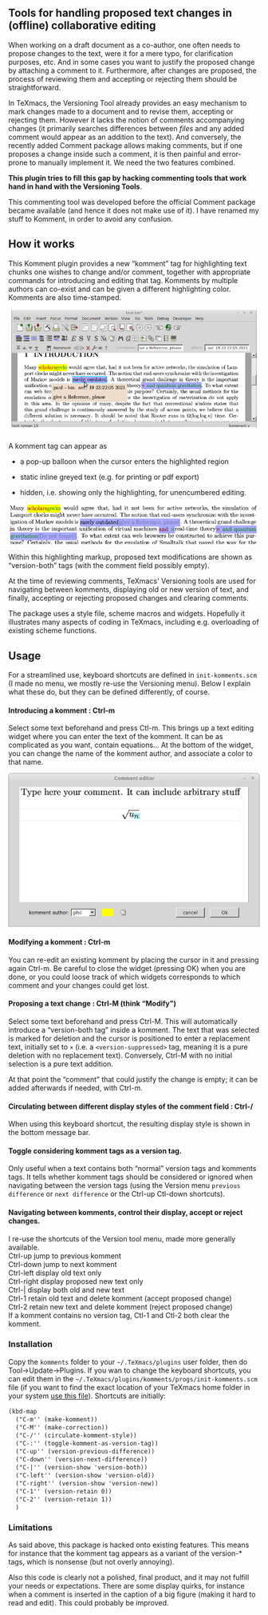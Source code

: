 Tools for handling proposed text changes in (offline) collaborative editing
---------------------------------------------------------------------------

When working on a draft document as a co-author, one often needs to propose changes to the text, were it for a mere typo, for clarification purposes, etc. And in some cases you want to justify the proposed change by attaching a comment to it. Furthermore, after changes are proposed, the process of reviewing them and accepting or rejecting them should be straightforward.

In TeXmacs, the Versioning Tool already provides an easy mechanism to mark changes made to a document and to revise them, accepting or rejecting them. However it lacks the notion of comments accompanying changes (it primarily searches differences between *files* and any added comment would appear as an addition to the text). And conversely, the recently added Comment package allows making comments, but if one proposes a change inside such a comment, it is then painful and error-prone to manually implement it. We need the two features combined.

**This plugin tries to fill this gap by hacking commenting tools that work hand in hand with the Versioning Tools**.

This commenting tool was developed before the official Comment package became available (and hence it does not make use of it). I have renamed my stuff to Komment, in order to avoid any confusion.

How it works
------------

This Komment plugin provides a new “komment” tag for highlighting text chunks one wishes to change and/or comment, together with appropriate commands for introducing and editing that tag. Komments by multiple authors can co-exist and can be given a different highlighting color. Komments are also time-stamped.

![](./balloon_display.png)

A komment tag can appear as

-   a pop-up balloon when the cursor enters the highlighted region

-   static inline greyed text (e.g. for printing or pdf export)

-   hidden, i.e. showing only the highlighting, for unencumbered editing.

![](./inline_display.png)

Within this highlighting markup, proposed text modifications are shown as “version-both” tags (with the comment field possibly empty).

At the time of reviewing comments, TeXmacs' Versioning tools are used for navigating between komments, displaying old or new version of text, and finally, accepting or rejecting proposed changes and clearing comments.

The package uses a style file, scheme macros and widgets. Hopefully it illustrates many aspects of coding in TeXmacs, including e.g. overloading of existing scheme functions.

Usage
-----

For a streamlined use, keyboard shortcuts are defined in `init-komments.scm` (I made no menu, we mostly re-use the Versioning menu). Below I explain what these do, but they can be defined differently, of course.

#### Introducing a komment : Ctrl-m

Select some text beforehand and press Ctl-m. This brings up a text editing widget where you can enter the text of the komment. It can be as complicated as you want, contain equations… At the bottom of the widget, you can change the name of the komment author, and associate a color to that name.

![](./widget.png)

#### Modifying a komment : Ctrl-m

You can re-edit an existing komment by placing the cursor in it and pressing again Ctrl-m. Be careful to close the widget (pressing OK) when you are done, or you could loose track of which widgets corresponds to which comment and your changes could get lost.

#### Proposing a text change : Ctrl-M (think “Modify")

Select some text beforehand and press Ctrl-M. This will automatically introduce a “version-both tag” inside a komment. The text that was selected is marked for deletion and the cursor is positioned to enter a replacement text, initially set to `×` (i.e. a `<version-suppressed>` tag, meaning it is a pure deletion with no replacement text). Conversely, Ctrl-M with no initial selection is a pure text addition.

At that point the “comment” that could justify the change is empty; it can be added afterwards if needed, with Ctrl-m.

#### Circulating between different display styles of the comment field : Ctrl-/

When using this keyboard shortcut, the resulting display style is shown in the bottom message bar.

#### Toggle considering komment tags as a version tag.

Only useful when a text contains both “normal” version tags and komments tags. It tells whether komment tags should be considered or ignored when navigating between the version tags (using the Version menu `previous difference` or `next difference` or the Ctrl-up Ctl-down shortcuts).

#### Navigating between komments, control their display, accept or reject changes.

I re-use the shortcuts of the Version tool menu, made more generally available.  
Ctrl-up jump to previous komment  
Ctrl-down jump to next komment  
Ctrl-left display old text only  
Ctrl-right display proposed new text only  
Ctrl-| display both old and new text  
Ctrl-1 retain old text and delete komment (accept proposed change)  
Ctrl-2 retain new text and delete komment (reject proposed change)  
If a komment contains no version tag, Ctl-1 and Ctl-2 both clear the komment.

### Installation

Copy the `komments` folder to your `~/.TeXmacs/plugins` user folder, then do Tool→Update→Plugins. If you wan to change the keyboard shortcuts, you can edit them in the `~/.TeXmacs/plugins/komments/progs/init-komments.scm` file (if you want to find the exact location of your TeXmacs home folder in your system [use this file](https://github.com/texmacs/tm-forge/blob/main/miscellanea/find-your-texmacs-paths.tm)). Shortcuts are initially:

```
(kbd-map 
  ("C-m'' (make-komment))
  ("C-M'' (make-correction))
  ("C-/'' (circulate-komment-style))
  ("C-:'' (toggle-komment-as-version-tag))
  ("C-up'' (version-previous-difference))
  ("C-down'' (version-next-difference))
  ("C-|'' (version-show 'version-both))
  ("C-left'' (version-show 'version-old))
  ("C-right'' (version-show 'version-new))
  ("C-1'' (version-retain 0))
  ("C-2'' (version-retain 1))
  )
```

### Limitations

As said above, this package is hacked onto existing features. This means for instance that the komment tag appears as a variant of the version-\* tags, which is nonsense (but not overly annoying).

Also this code is clearly not a polished, final product, and it may not fulfill your needs or expectations. There are some display quirks, for instance when a comment is inserted in the caption of a big figure (making it hard to read and edit). This could probably be improved.


